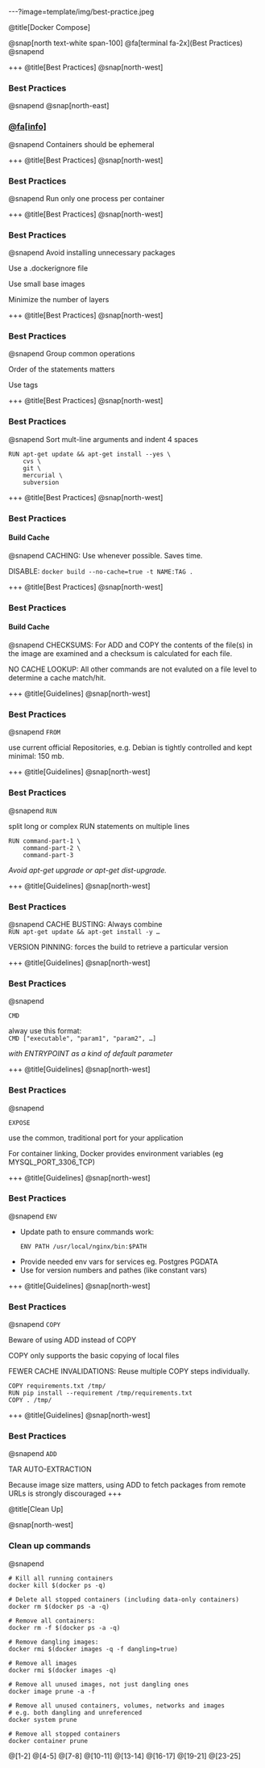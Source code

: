 ---?image=template/img/best-practice.jpeg

@title[Docker Compose]

@snap[north text-white span-100]
@fa[terminal fa-2x](Best Practices)
@snapend

+++
@title[Best Practices]
@snap[north-west]
### Best Practices
@snapend
@snap[north-east]
### [@fa[info]](https://docs.docker.com/engine/userguide/eng-image/dockerfile_best-practices)
@snapend
Containers should be ephemeral


+++
@title[Best Practices]
@snap[north-west]
### Best Practices
@snapend
Run only one process per container


+++
@title[Best Practices]
@snap[north-west]
### Best Practices
@snapend
Avoid installing unnecessary packages

Use a .dockerignore file

Use small base images

Minimize the number of layers


+++
@title[Best Practices]
@snap[north-west]
### Best Practices
@snapend
Group common operations

Order of the statements matters

Use tags


+++
@title[Best Practices]
@snap[north-west]
### Best Practices
@snapend
Sort mult-line arguments and indent 4 spaces
```
RUN apt-get update && apt-get install --yes \
    cvs \
    git \
    mercurial \
    subversion
```


+++
@title[Best Practices]
@snap[north-west]
### Best Practices
#### Build Cache
@snapend
CACHING: Use whenever possible. Saves time.

DISABLE: ```docker build --no-cache=true -t NAME:TAG .```


+++
@title[Best Practices]
@snap[north-west]
### Best Practices
#### Build Cache
@snapend
CHECKSUMS: For ADD and COPY the contents of the file(s) in the image are examined and a checksum is calculated for each file.

NO CACHE LOOKUP: All other commands are not evaluted on a file level to determine a cache match/hit.


+++
@title[Guidelines]
@snap[north-west]
### Best Practices
@snapend
`FROM`

use current official Repositories,
e.g. Debian is tightly controlled and kept minimal: 150 mb.



+++
@title[Guidelines]
@snap[north-west]
### Best Practices
@snapend
`RUN`

split long or complex RUN statements on multiple lines
```
RUN command-part-1 \
    command-part-2 \
    command-part-3
```

_Avoid apt-get upgrade or apt-get dist-upgrade._


+++
@title[Guidelines]
@snap[north-west]
### Best Practices
@snapend
CACHE BUSTING: Always combine </br>`RUN apt-get update && apt-get install -y …`

VERSION PINNING: forces the build to retrieve a particular version



+++
@title[Guidelines]
@snap[north-west]
### Best Practices
@snapend

`CMD`

alway use this format:</br>
```CMD ["executable", "param1", "param2", …]```

_with ENTRYPOINT as a kind of default parameter_


+++
@title[Guidelines]
@snap[north-west]
### Best Practices
@snapend

`EXPOSE`

use the common, traditional port for your application

For container linking, Docker provides environment variables (eg MYSQL_PORT_3306_TCP)


+++
@title[Guidelines]
@snap[north-west]
### Best Practices
@snapend
`ENV`

- Update path to ensure commands work:
    ```
    ENV PATH /usr/local/nginx/bin:$PATH
    ```
- Provide needed env vars for services eg. Postgres PGDATA
- Use for version numbers and pathes (like constant vars)



+++
@title[Guidelines]
@snap[north-west]
### Best Practices
@snapend
`COPY`

Beware of using ADD instead of COPY

COPY only supports the basic copying of local files

FEWER CACHE INVALIDATIONS: Reuse multiple COPY steps individually.

```
COPY requirements.txt /tmp/
RUN pip install --requirement /tmp/requirements.txt
COPY . /tmp/
```


+++
@title[Guidelines]
@snap[north-west]
### Best Practices
@snapend
`ADD`

TAR AUTO-EXTRACTION

Because image size matters, using ADD to fetch packages from remote URLs is strongly discouraged
+++

@title[Clean Up]

@snap[north-west]
### Clean up commands
@snapend

```
# Kill all running containers
docker kill $(docker ps -q)

# Delete all stopped containers (including data-only containers)
docker rm $(docker ps -a -q)

# Remove all containers:
docker rm -f $(docker ps -a -q)

# Remove dangling images:
docker rmi $(docker images -q -f dangling=true)

# Remove all images
docker rmi $(docker images -q)

# Remove all unused images, not just dangling ones
docker image prune -a -f

# Remove all unused containers, volumes, networks and images
# e.g. both dangling and unreferenced
docker system prune

# Remove all stopped containers
docker container prune
```
@[1-2]
@[4-5]
@[7-8]
@[10-11]
@[13-14]
@[16-17]
@[19-21]
@[23-25]
